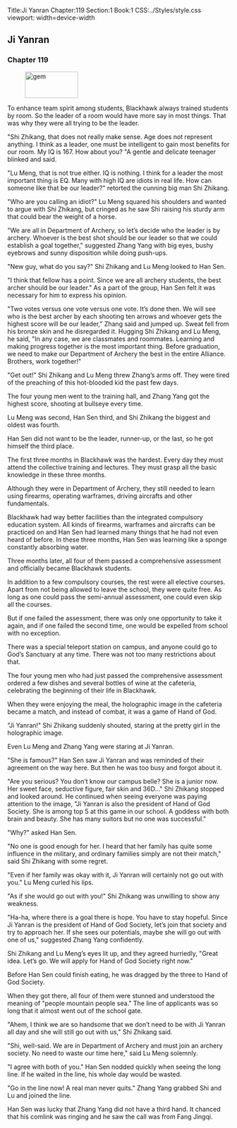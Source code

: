 Title:Ji Yanran 
Chapter:119 
Section:1 
Book:1 
CSS:../Styles/style.css 
viewport: width=device-width
  
## Ji Yanran
### Chapter 119 
<figure>
	<img src="../Images/gem.gif" alt="gem" id="gem" width="120" height="60" />
</figure>
  

  
  To enhance team spirit among students, Blackhawk always trained students by room. So the leader of a room would have more say in most things. That was why they were all trying to be the leader.

"Shi Zhikang, that does not really make sense. Age does not represent anything. I think as a leader, one must be intelligent to gain most benefits for our room. My IQ is 167. How about you? "A gentle and delicate teenager blinked and said.

"Lu Meng, that is not true either. IQ is nothing. I think for a leader the most important thing is EQ. Many with high IQ are idiots in real life. How can someone like that be our leader?" retorted the cunning big man Shi Zhikang.

"Who are you calling an idiot?" Lu Meng squared his shoulders and wanted to argue with Shi Zhikang, but cringed as he saw Shi raising his sturdy arm that could bear the weight of a horse.

"We are all in Department of Archery, so let’s decide who the leader is by archery. Whoever is the best shot should be our leader so that we could establish a goal together," suggested Zhang Yang with big eyes, bushy eyebrows and sunny disposition while doing push-ups.

"New guy, what do you say?" Shi Zhikang and Lu Meng looked to Han Sen.

"I think that fellow has a point. Since we are all archery students, the best archer should be our leader." As a part of the group, Han Sen felt it was necessary for him to express his opinion.

"Two votes versus one vote versus one vote. It’s done then. We will see who is the best archer by each shooting ten arrows and whoever gets the highest score will be our leader," Zhang said and jumped up. Sweat fell from his bronze skin and he disregarded it. Hugging Shi Zhikang and Lu Meng, he said, "In any case, we are classmates and roommates. Learning and making progress together is the most important thing. Before graduation, we need to make our Department of Archery the best in the entire Alliance. Brothers, work together!"

"Get out!" Shi Zhikang and Lu Meng threw Zhang’s arms off. They were tired of the preaching of this hot-blooded kid the past few days.

The four young men went to the training hall, and Zhang Yang got the highest score, shooting at bullseye every time.

Lu Meng was second, Han Sen third, and Shi Zhikang the biggest and oldest was fourth.

Han Sen did not want to be the leader, runner-up, or the last, so he got himself the third place.

The first three months in Blackhawk was the hardest. Every day they must attend the collective training and lectures. They must grasp all the basic knowledge in these three months.

Although they were in Department of Archery, they still needed to learn using firearms, operating warframes, driving aircrafts and other fundamentals.

Blackhawk had way better facilities than the integrated compulsory education system. All kinds of firearms, warframes and aircrafts can be practiced on and Han Sen had learned many things that he had not even heard of before. In these three months, Han Sen was learning like a sponge constantly absorbing water.

Three months later, all four of them passed a comprehensive assessment and officially became Blackhawk students.

In addition to a few compulsory courses, the rest were all elective courses. Apart from not being allowed to leave the school, they were quite free. As long as one could pass the semi-annual assessment, one could even skip all the courses.

But if one failed the assessment, there was only one opportunity to take it again, and if one failed the second time, one would be expelled from school with no exception.

There was a special teleport station on campus, and anyone could go to God’s Sanctuary at any time. There was not too many restrictions about that.

The four young men who had just passed the comprehensive assessment ordered a few dishes and several bottles of wine at the cafeteria, celebrating the beginning of their life in Blackhawk.

When they were enjoying the meal, the holographic image in the cafeteria became a match, and instead of combat, it was a game of Hand of God.

"Ji Yanran!" Shi Zhikang suddenly shouted, staring at the pretty girl in the holographic image.

Even Lu Meng and Zhang Yang were staring at Ji Yanran.

"She is famous?" Han Sen saw Ji Yanran and was reminded of their agreement on the way here. But then he was too busy and forgot about it.

"Are you serious? You don’t know our campus belle? She is a junior now. Her sweet face, seductive figure, fair skin and 36D..." Shi Zhikang stopped and looked around. He continued when seeing everyone was paying attention to the image, "Ji Yanran is also the president of Hand of God Society. She is among top 5 at this game in our school. A goddess with both brain and beauty. She has many suitors but no one was successful."

"Why?" asked Han Sen.

"No one is good enough for her. I heard that her family has quite some influence in the military, and ordinary families simply are not their match," said Shi Zhikang with some regret.

"Even if her family was okay with it, Ji Yanran will certainly not go out with you." Lu Meng curled his lips.

"As if she would go out with you!" Shi Zhikang was unwilling to show any weakness.

"Ha-ha, where there is a goal there is hope. You have to stay hopeful. Since Ji Yanran is the president of Hand of God Society, let’s join that society and try to approach her. If she sees our potentials, maybe she will go out with one of us," suggested Zhang Yang confidently.

Shi Zhikang and Lu Meng’s eyes lit up, and they agreed hurriedly, "Great idea. Let’s go. We will apply for Hand of God Society right now."

Before Han Sen could finish eating, he was dragged by the three to Hand of God Society.

When they got there, all four of them were stunned and understood the meaning of "people mountain people sea." The line of applicants was so long that it almost went out of the school gate.

"Ahem, I think we are so handsome that we don’t need to be with Ji Yanran all day and she will still go out with us," Shi Zhikang said.

"Shi, well-said. We are in Department of Archery and must join an archery society. No need to waste our time here," said Lu Meng solemnly.

"I agree with both of you." Han Sen nodded quickly when seeing the long line. If he waited in the line, his whole day would be wasted.

"Go in the line now! A real man never quits." Zhang Yang grabbed Shi and Lu and joined the line.

Han Sen was lucky that Zhang Yang did not have a third hand. It chanced that his comlink was ringing and he saw the call was from Fang Jingqi.
